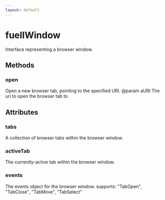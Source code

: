 ```yaml
---
layout: default
---
```


# fuelIWindow #

Interface representing a browser window.


## Methods ##

### open ###

Open a new browser tab, pointing to the specified URI.
@param   aURI
         The uri to open the browser tab to


## Attributes ##

### tabs ###

A collection of browser tabs within the browser window.


### activeTab ###

The currently-active tab within the browser window.


### events ###

The events object for the browser window.
supports: "TabOpen", "TabClose", "TabMove", "TabSelect"

